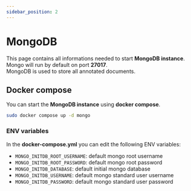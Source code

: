 ```yaml
---
sidebar_position: 2
---
```


# MongoDB

This page contains all informations needed to start **MongoDB instance**. <br />
Mongo will run by default on port **27017**.<br />
MongoDB is used to store all annotated documents.

## Docker compose

You can start the **MongoDB instance** using **docker compose**.

```bash
sudo docker compose up -d mongo
```

### ENV variables

In the **docker-compose.yml** you can edit the following ENV variables:

- `MONGO_INITDB_ROOT_USERNAME`: default mongo root username
- `MONGO_INITDB_ROOT_PASSWORD`: default mongo root password
- `MONGO_INITDB_DATABASE`: default initial mongo database
- `MONGO_INITDB_USERNAME`: default mongo standard user username
- `MONGO_INITDB_PASSWORD`: default mongo standard user password
